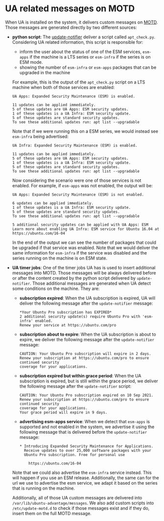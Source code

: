 # UA related messages on MOTD

When UA is installed on the system, it delivers custom messages on [MOTD](https://wiki.debian.org/motd).
Those messages are generated directly by two different sources:

* **python script**: The [update-notifier](https://wiki.ubuntu.com/UpdateNotifier) deliver a script
  called `apt_check.py`. Considering UA related information, this script is responsible for:
  
  * inform the user about the status of one of the ESM services, `esm-apps` if the machine is a
    LTS series or `esm-infra` if the series is on ESM mode.
  * showing the number of `esm-infra` or `esm-apps` packages that can be upgraded in the machine

  For example, this is the output of the `apt_check.py` script on a LTS machine when both of
  those services are enabled:

  ```
  UA Apps: Expanded Security Maintenance (ESM) is enabled.

  11 updates can be applied immediately.
  5 of these updates are UA Apps: ESM security updates.
  1 of these updates is a UA Infra: ESM security update.
  5 of these updates are standard security updates.
  To see these additional updates run: apt list --upgradable
  ```

  Note that if we were running this on a ESM series, we would instead see `esm-infra` being
  advertised:

  ```
  UA Infra: Expanded Security Maintenance (ESM) is enabled.

  11 updates can be applied immediately.
  5 of these updates are UA Apps: ESM security updates.
  1 of these updates is a UA Infra: ESM security update.
  5 of these updates are standard security updates.
  To see these additional updates run: apt list --upgradable
  ```

  Now considering the scenario were one of those services is not enabled. For example, if
  `esm-apps` was not enabled, the output will be:

  ```
  UA Apps: Expanded Security Maintenance (ESM) is not enabled.
  
  6 updates can be applied immediately.
  1 of these updates is a UA Infra: ESM security update.
  5 of these updates are standard security updates.
  To see these additional updates run: apt list --upgradable
  
  5 additional security updates can be applied with UA Apps: ESM
  Learn more about enabling UA Infra: ESM service for Ubuntu 16.04 at
  https://ubuntu.com/16-04
  ```

  In the end of the output we can see the number of packages that could
  be upgraded if that service was enabled. Note that we would deliver the same information
  for `esm-infra` if the service was disabled and the series running on the machine is on ESM
  state.

* **UA timer jobs**: One of the timer jobs UA has is used to insert additional messages into MOTD.
  Those messages will be always delivered before or after the content created by the python
  script delivered by `update-notifier`. Those additional messages are generated when UA detect
  some conditions on the machine. They are:

  * **subscription expired**: When the UA subscription is expired, UA will deliver the following
    message after the `update-notifier` message:

    ```
    *Your Ubuntu Pro subscription has EXPIRED*
    2 additional security update(s) require Ubuntu Pro with 'esm-infra' enabled.
    Renew your service at https://ubuntu.com/pro
    ```

  * **subscription about to expire**: When the UA subscription is about to expire, we deliver the
    following message after the `update-notifier` message:

    ```
    CAUTION: Your Ubuntu Pro subscription will expire in 2 days.
    Renew your subscription at https://ubuntu.com/pro to ensure continued security
    coverage for your applications.
    ```

  * **subscription expired but within grace period**: When the UA subscription is expired, but is
    still within the grace period, we deliver the following message after the `update-notifier`
    script:

    ```
    CAUTION: Your Ubuntu Pro subscription expired on 10 Sep 2021.
    Renew your subscription at https://ubuntu.com/pro to ensure continued security
    coverage for your applications.
    Your grace period will expire in 9 days.
    ```

  * **advertising esm-apps service**: When we detect that `esm-apps` is supported and not enabled
    in the system, we advertise it using the following message that is delivered before the
    `update-notifier` message:

    ```
    * Introducing Expanded Security Maintenance for Applications.
      Receive updates to over 25,000 software packages with your
      Ubuntu Pro subscription. Free for personal use

        https://ubuntu.com/16-04 
    ```

  Note that we could also advertise the `esm-infra` service instead. This will happen
  if you use an ESM release. Additionally, the same can for the url we use to advertise the
  esm service, we adapt it based on the series that is running on the machine.

  Additionally, all of those UA custom messages are delivered into
  `/var/lib/ubuntu-advantage/messages`. We also add custom scripts into `/etc/update-motd.d` to
  check if those messages exist and if they do, insert them on the full MOTD message.
